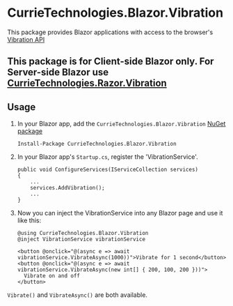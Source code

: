 # CurrieTechnologies.Blazor.Vibration
This package provides Blazor applications with access to the browser's [Vibration API](https://developer.mozilla.org/en-US/docs/Web/API/Vibration_API)

## This package is for Client-side Blazor only. For Server-side Blazor use [CurrieTechnologies.Razor.Vibration](https://github.com/Basaingeal/Razor.Vibration)

## Usage
1) In your Blazor app, add the `CurrieTechnologies.Blazor.Vibration` [NuGet package](https://www.nuget.org/packages/CurrieTechnologies.Blazor.Vibration/)

    ```
    Install-Package CurrieTechnologies.Blazor.Vibration
    ```

1) In your Blazor app's `Startup.cs`, register the 'VibrationService'.

    ```
    public void ConfigureServices(IServiceCollection services)
    {
        ...
        services.AddVibration();
        ...
    }
    ```

2) Now you can inject the VibrationService into any Blazor page and use it like this:

    ```
    @using CurrieTechnologies.Blazor.Vibration
    @inject VibrationService vibrationService
    
    <button @onclick="@(async e => await vibrationService.VibrateAsync(1000))">Vibrate for 1 second</button>
    <button @onclick="@(async e => await vibrationService.VibrateAsync(new int[] { 200, 100, 200 }))">
      Vibrate on and off
    </button>
    ```

`Vibrate()` and `VibrateAsync()` are both available.
